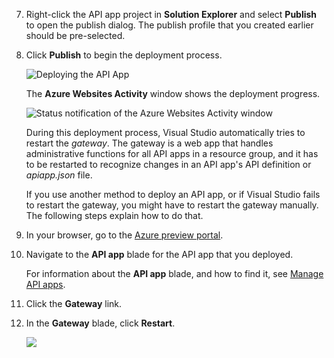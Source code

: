 7. Right-click the API app project in **Solution Explorer** and select **Publish** to open the publish dialog. The publish profile that you created earlier should be pre-selected. 

9. Click **Publish** to begin the deployment process. 

	![Deploying the API App](./media/app-service-api-pub-web-deploy/26-5-deployment-success-v3.png)

	The **Azure Websites Activity** window shows the deployment progress. 

	![Status notification of the Azure Websites Activity window](./media/app-service-api-pub-web-deploy/26-5-deployment-success-v4.png)

	During this deployment process, Visual Studio automatically tries to restart the *gateway*. The gateway is a web app that handles administrative functions for all API apps in a resource group, and it has to be restarted to recognize changes in an API app's API definition or *apiapp.json* file. 
 
	If you use another method to deploy an API app, or if Visual Studio fails to restart the gateway, you might have to restart the gateway manually. The following steps explain how to do that.

1. In your browser, go to the [Azure preview portal](https://manage.windowsazure.cn). 

2. Navigate to the **API app** blade for the API app that you deployed.

	For information about the **API app** blade, and how to find it, see [Manage API apps](/documentation/articles/app-service-api-manage-in-portal).

4. Click the **Gateway** link.

3. In the **Gateway** blade, click **Restart**.

	![](./media/app-service-api-pub-web-deploy/restartgateway.png)
